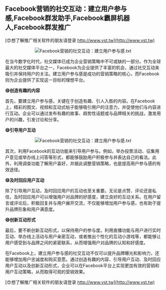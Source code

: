 ## **Facebook营销的社交互动：建立用户参与感,Facebook群发助手,Facebook霸屏机器人,Facebook群发推广**

[😍想了解推广相关软件的朋友请登录 http://www.vst.tw](http://www.vst.tw)

 <center><img src="https://vst.tw/MP4/tuiguang/png/2.png" alt="Facebook营销的社交互动：建立用户参与感.txt"></center>

在当今数字化时代，社交媒体已成为企业营销策略中不可或缺的一部分。作为全球最大的社交媒体平台之一，Facebook为企业提供了丰富的机会，通过社交互动来吸引并保持用户的关注。建立用户参与感是成功的营销策略的核心，而Facebook则为企业提供了实现这一目标的理想平台。

**😄创造有趣的内容**

首先，要建立用户参与感，关键在于创造有趣、引人入胜的内容。在Facebook上，精彩的图文、视频和互动式帖子能够吸引用户的注意力，并促使他们与内容进行互动。企业可以通过发布有趣的故事、趋势性话题或与品牌相关的挑战，激发用户的兴趣，引发讨论和分享。

**😄引导用户互动**

 <center><img src="https://vst.tw/MP4/tuiguang/png/2.png" alt="Facebook营销的社交互动：建立用户参与感.txt"></center>

其次，利用Facebook的互动功能来引导用户参与。例如，举办投票活动、征集用户意见或举办线上问答等形式，都能够鼓励用户积极参与并表达自己的看法。此外，利用调查功能了解用户喜好，并据此调整营销策略，也是提高用户参与感的有效途径。

**😄及时回应用户互动**

除了引导用户互动，及时回应用户的互动也至关重要。无论是点赞、评论还是私信，及时回应用户可以增强用户对品牌的好感度，建立良好的互动关系。在用户留言或评论后，积极回复并与用户展开交流，不仅能够增加用户参与感，也有助于提升品牌形象和用户满意度。

**😄创新互动形式**

最后，要不断创新互动形式，以保持用户的参与度。利用直播功能与用户进行实时互动、举办线上活动与用户亲密互动，或者推出个性化的互动小游戏等，都能够让用户感受到与品牌之间的紧密联系，从而增强用户对品牌的认知和好感度。

在Facebook上，建立用户参与感的社交互动不仅可以提升品牌曝光和影响力，还能够增加用户忠诚度和购买意愿。通过创造有趣的内容、引导用户互动、及时回应用户互动以及创新互动形式，企业可以在Facebook平台上实现更加有效的营销和用户互动策略，从而取得可观的营销效果。

[😍想了解推广相关软件的朋友请登录 http://www.vst.tw](http://www.vst.tw)



